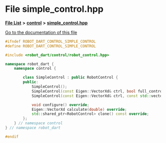 

# File simple\_control.hpp

[**File List**](files.md) **>** [**control**](dir_1a1ccbdd0954eb7721b1a771872472c9.md) **>** [**simple\_control.hpp**](simple__control_8hpp.md)

[Go to the documentation of this file](simple__control_8hpp.md)


```C++
#ifndef ROBOT_DART_CONTROL_SIMPLE_CONTROL
#define ROBOT_DART_CONTROL_SIMPLE_CONTROL

#include <robot_dart/control/robot_control.hpp>

namespace robot_dart {
    namespace control {

        class SimpleControl : public RobotControl {
        public:
            SimpleControl();
            SimpleControl(const Eigen::VectorXd& ctrl, bool full_control = false);
            SimpleControl(const Eigen::VectorXd& ctrl, const std::vector<std::string>& controllable_dofs);

            void configure() override;
            Eigen::VectorXd calculate(double) override;
            std::shared_ptr<RobotControl> clone() const override;
        };
    } // namespace control
} // namespace robot_dart

#endif
```


